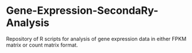 # Gene-Expression-SecondaRy-Analysis
Repository of R scripts for analysis of gene expression data in either FPKM matrix or count matrix format.
